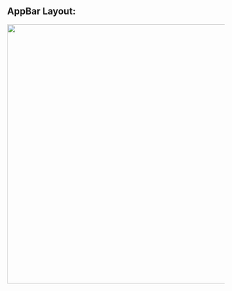 ## AppBar Layout:
<img src="https://github.com/user-attachments/assets/febdcaa0-416d-4e35-83b1-35beb799289f" width="600">
